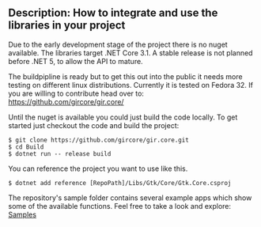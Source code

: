Description: How to integrate and use the libraries in your project
---
Due to the early development stage of the project there is no nuget available. The libraries target .NET Core 3.1. A stable release is not planned before .NET 5, to allow the API to mature.

The buildpipline is ready but to get this out into the public it needs more testing on different linux distributions. Currently it is tested on Fedora 32. If you are willing to contribute head over to: https://github.com/gircore/gir.core/

Until the nuget is available you could just build the code locally. To get started just checkout the code and build the project:

    $ git clone https://github.com/gircore/gir.core.git
    $ cd Build
    $ dotnet run -- release build

You can reference the project you want to use like this.

    $ dotnet add reference [RepoPath]/Libs/Gtk/Core/Gtk.Core.csproj

The repository's sample folder contains several example apps which show some of the available functions. Feel free to take a look and explore: [Samples](https://github.com/gircore/gir.core/tree/develop/Samples)